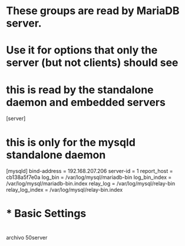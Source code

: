 
# These groups are read by MariaDB server.
# Use it for options that only the server (but not clients) should see

# this is read by the standalone daemon and embedded servers
[server]

# this is only for the mysqld standalone daemon
[mysqld]
bind-address = 192.168.207.206
server-id = 1
report_host = cb138a5f7e0a
log_bin = /var/log/mysql/mariadb-bin
log_bin_index = /var/log/mysql/mariadb-bin.index
relay_log = /var/log/mysql/relay-bin
relay_log_index = /var/log/mysql/relay-bin.index

#
# * Basic Settings
#


archivo 50server